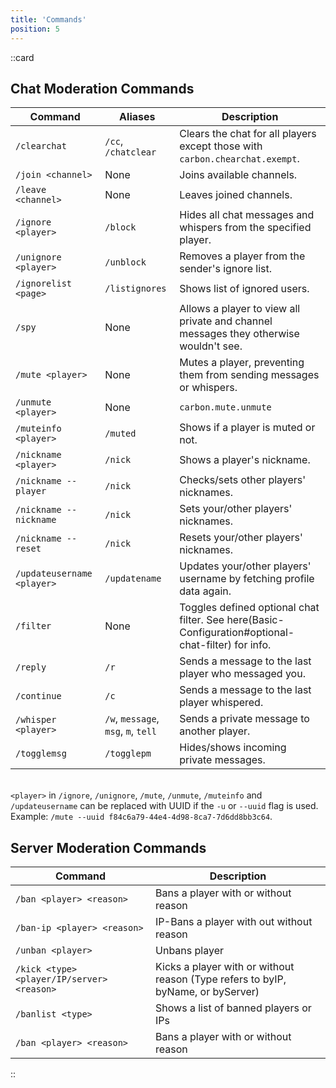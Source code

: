 ```yaml
---
title: 'Commands'
position: 5
---
```


::card
## Chat Moderation Commands
Command | Aliases | Description
--- | --- | ---
`/clearchat` | `/cc`, `/chatclear` | Clears the chat for all players except those with `carbon.chearchat.exempt`.
`/join <channel>` | None | Joins available channels.
`/leave <channel>` | None | Leaves joined channels.
`/ignore <player>` | `/block` | Hides all chat messages and whispers from the specified player.
`/unignore <player>` | `/unblock` | Removes a player from the sender's ignore list.
`/ignorelist <page>` | `/listignores` | Shows list of ignored users.
`/spy` | None | Allows a player to view all private and channel messages they otherwise wouldn't see.
`/mute <player>` | None | Mutes a player, preventing them from sending messages or whispers.
`/unmute <player>` | None | `carbon.mute.unmute` | Unmutes a player, allowing them to use chat and send whispers.
`/muteinfo <player>` | `/muted` | Shows if a player is muted or not.
`/nickname <player>` | `/nick` | Shows a player's nickname.
`/nickname --player` | `/nick` | Checks/sets other players' nicknames.
`/nickname --nickname` | `/nick` | Sets your/other players' nicknames.
`/nickname --reset` | `/nick` | Resets your/other players' nicknames.
`/updateusername <player>` | `/updatename` | Updates your/other players' username by fetching profile data again.
`/filter` | None | Toggles defined optional chat filter. See here(Basic-Configuration#optional-chat-filter) for info.
`/reply` | `/r` | Sends a message to the last player who messaged you.
`/continue` | `/c` | Sends a message to the last player whispered.
`/whisper <player>` | `/w`, `message`, `msg`, `m`, `tell` | Sends a private message to another player.
`/togglemsg` | `/togglepm` | Hides/shows incoming private messages.

\
`<player>` in `/ignore`, `/unignore`, `/mute`, `/unmute`, `/muteinfo` and `/updateusername` can be replaced with UUID if the `-u` or `--uuid` flag is used. Example: `/mute --uuid f84c6a79-44e4-4d98-8ca7-7d6dd8bb3c64`.
## Server Moderation Commands
Command | Description
--- | ---
`/ban <player> <reason>` | Bans a player with or without reason
`/ban-ip <player> <reason>` | IP-Bans a player with out without reason
`/unban <player> ` | Unbans player
`/kick <type> <player/IP/server> <reason>` | Kicks a player with or without reason (Type refers to byIP, byName, or byServer)
`/banlist <type>` | Shows a list of banned players or IPs
`/ban <player> <reason>` | Bans a player with or without reason

::